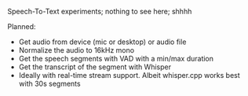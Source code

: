 Speech-To-Text experiments; nothing to see here; shhhh

Planned:

- Get audio from device (mic or desktop) or audio file
- Normalize the audio to 16kHz mono
- Get the speech segments with VAD with a min/max duration
- Get the transcript of the segment with Whisper
- Ideally with real-time stream support. Albeit whisper.cpp works
  best with 30s segments
